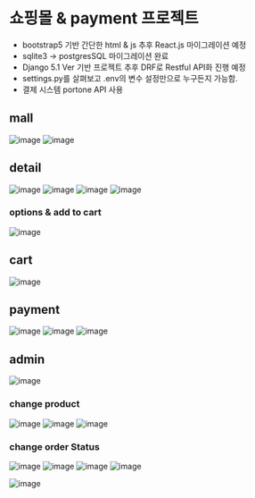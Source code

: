 # 쇼핑몰 & payment 프로젝트
- bootstrap5 기반 간단한 html & js 추후 React.js 마이그레이션 예정
- sqlite3 -> postgresSQL 마이그레이션 완료
- Django 5.1 Ver 기반 프로젝트 추후 DRF로 Restful API화 진행 예정
- settings.py를 살펴보고 .env의 변수 설정만으로 누구든지 가능함.
- 결제 시스템 portone API 사용

## mall
![image](https://github.com/user-attachments/assets/4ff51f95-d242-4d7b-88af-b5fede865a8c)
![image](https://github.com/user-attachments/assets/cabe51a7-32d8-4fc4-baa1-f33ec42addaf)


## detail
![image](https://github.com/user-attachments/assets/66236b32-03fa-411c-a56d-f881c6516e5f)
![image](https://github.com/user-attachments/assets/1e7bba11-632d-409c-aa9f-b063f00fd249)
![image](https://github.com/user-attachments/assets/decbf015-925c-480d-a148-90df5b0b2c01)
![image](https://github.com/user-attachments/assets/16476d15-2dec-4d31-ae0a-35c525b183a4)

### options & add to cart
![image](https://github.com/user-attachments/assets/6fea5f78-b0fd-4bb8-a5ed-3e2bda7d7924)

## cart
![image](https://github.com/user-attachments/assets/d5d5ab4e-9dac-44c8-9b58-bf3120386295)


## payment
![image](https://github.com/user-attachments/assets/0d7e75b3-4083-4409-80ff-a5585fce6966)
![image](https://github.com/user-attachments/assets/97d7305c-0b83-4f43-90ad-8e473ddad970)
![image](https://github.com/user-attachments/assets/ee4bdbf3-5dd5-4929-b121-7eb53a990982)

## admin
![image](https://github.com/user-attachments/assets/df150e2e-c8ad-4f57-8c53-f6dfbbc6273d)

### change product
![image](https://github.com/user-attachments/assets/cf78ac57-98fa-435b-99a0-067b2bc6ddb9)
![image](https://github.com/user-attachments/assets/724da179-f8dd-4805-ad67-e7838b69f359)
![image](https://github.com/user-attachments/assets/4aaae58d-4482-450e-a786-8562bb4cd84c)



### change order Status
![image](https://github.com/user-attachments/assets/39bcb333-89f2-4b09-9545-3f5c517b69e3)
![image](https://github.com/user-attachments/assets/a0086254-34f2-4fd0-919d-0be2ea9adbd6)
![image](https://github.com/user-attachments/assets/a355e6ec-ff88-4dd6-abf8-23dd35f5fb74)
![image](https://github.com/user-attachments/assets/d35eb1b2-1a71-455d-b90d-4ce5e4f98a7b)

![image](https://github.com/user-attachments/assets/08df6eeb-6703-4405-846c-a431e5237b35)


